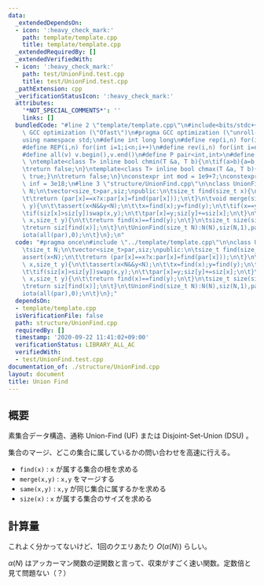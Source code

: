 ```yaml
---
data:
  _extendedDependsOn:
  - icon: ':heavy_check_mark:'
    path: template/template.cpp
    title: template/template.cpp
  _extendedRequiredBy: []
  _extendedVerifiedWith:
  - icon: ':heavy_check_mark:'
    path: test/UnionFind.test.cpp
    title: test/UnionFind.test.cpp
  _pathExtension: cpp
  _verificationStatusIcon: ':heavy_check_mark:'
  attributes:
    '*NOT_SPECIAL_COMMENTS*': ''
    links: []
  bundledCode: "#line 2 \"template/template.cpp\"\n#include<bits/stdc++.h>\n#pragma\
    \ GCC optimization (\"Ofast\")\n#pragma GCC optimization (\"unroll-loops\")\n\
    using namespace std;\n#define int long long\n#define rep(i,n) for(int i=0;i<n;i++)\n\
    #define REP(i,n) for(int i=1;i<n;i++)\n#define rev(i,n) for(int i=n-1;i>=0;i--)\n\
    #define all(v) v.begin(),v.end()\n#define P pair<int,int>\n#define len(s) (int)s.size()\n\
    \ \ntemplate<class T> inline bool chmin(T &a, T b){\n\tif(a>b){a=b;return true;}\n\
    \treturn false;\n}\ntemplate<class T> inline bool chmax(T &a, T b){\n\tif(a<b){a=b;return\
    \ true;}\n\treturn false;\n}\nconstexpr int mod = 1e9+7;\nconstexpr long long\
    \ inf = 3e18;\n#line 3 \"structure/UnionFind.cpp\"\n\nclass UnionFind{\n\tsize_t\
    \ N;\n\tvector<size_t>par,siz;\npublic:\n\tsize_t find(size_t x){\n\t\tassert(x<N);\n\
    \t\treturn (par[x]==x?x:par[x]=find(par[x]));\n\t}\n\tvoid merge(size_t x,size_t\
    \ y){\n\t\tassert(x<N&&y<N);\n\t\tx=find(x);y=find(y);\n\t\tif(x==y)return;\n\t\
    \tif(siz[x]>siz[y])swap(x,y);\n\t\tpar[x]=y;siz[y]+=siz[x];\n\t}\n\tbool same(size_t\
    \ x,size_t y){\n\t\treturn find(x)==find(y);\n\t}\n\tsize_t size(size_t x){\n\t\
    \treturn siz[find(x)];\n\t}\n\tUnionFind(size_t N):N(N),siz(N,1),par(N){\n\t\t\
    iota(all(par),0);\n\t}\n};\n"
  code: "#pragma once\n#include \"../template/template.cpp\"\n\nclass UnionFind{\n\
    \tsize_t N;\n\tvector<size_t>par,siz;\npublic:\n\tsize_t find(size_t x){\n\t\t\
    assert(x<N);\n\t\treturn (par[x]==x?x:par[x]=find(par[x]));\n\t}\n\tvoid merge(size_t\
    \ x,size_t y){\n\t\tassert(x<N&&y<N);\n\t\tx=find(x);y=find(y);\n\t\tif(x==y)return;\n\
    \t\tif(siz[x]>siz[y])swap(x,y);\n\t\tpar[x]=y;siz[y]+=siz[x];\n\t}\n\tbool same(size_t\
    \ x,size_t y){\n\t\treturn find(x)==find(y);\n\t}\n\tsize_t size(size_t x){\n\t\
    \treturn siz[find(x)];\n\t}\n\tUnionFind(size_t N):N(N),siz(N,1),par(N){\n\t\t\
    iota(all(par),0);\n\t}\n};"
  dependsOn:
  - template/template.cpp
  isVerificationFile: false
  path: structure/UnionFind.cpp
  requiredBy: []
  timestamp: '2020-09-22 11:41:02+09:00'
  verificationStatus: LIBRARY_ALL_AC
  verifiedWith:
  - test/UnionFind.test.cpp
documentation_of: ./structure/UnionFind.cpp
layout: document
title: Union Find
---
```


## 概要

素集合データ構造、通称 Union-Find (UF) または Disjoint-Set-Union (DSU) 。

集合のマージ、どこの集合に属しているかの問い合わせを高速に行える。

- ```find(x)``` : ```x``` が属する集合の根を求める
- ```merge(x,y)``` : ```x,y``` をマージする
- ```same(x,y)``` : ```x,y``` が同じ集合に属するかを求める
- ```size(x)``` : ```x``` が属する集合のサイズを求める

## 計算量

これよく分かってないけど、1回のクエリあたり $O(\alpha (N))$ らしい。

$\alpha(N)$ はアッカーマン関数の逆関数と言って、収束がすごく速い関数。定数倍と見て問題ない（？）